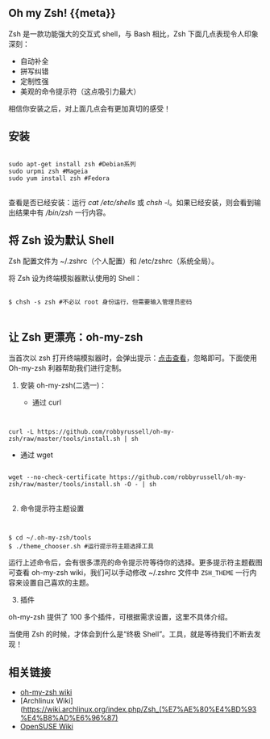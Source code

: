 Oh my Zsh! {{meta}}
--------------------

Zsh 是一款功能强大的交互式 shell，与 Bash 相比，Zsh 下面几点表现令人印象深刻：

+ 自动补全
+ 拼写纠错
+ 定制性强
+ 美观的命令提示符（这点吸引力最大）

相信你安装之后，对上面几点会有更加真切的感受！

## 安装

<pre class="prettyprint">
<code>
sudo apt-get install zsh #Debian系列
sudo urpmi zsh #Mageia
sudo yum install zsh #Fedora
</code>
</pre>

查看是否已经安装：运行 *cat /etc/shells* 或 *chsh -l*。如果已经安装，则会看到输出结果中有 */bin/zsh* 一行内容。

## 将 Zsh 设为默认 Shell

Zsh 配置文件为 ~/.zshrc（个人配置）和 /etc/zshrc（系统全局）。

将 Zsh 设为终端模拟器默认使用的 Shell：

<pre class="prettyprint">
<code>
$ chsh -s zsh #不必以 root 身份运行，但需要输入管理员密码
</code>
</pre>

## 让 Zsh 更漂亮：oh-my-zsh

当首次以 zsh 打开终端模拟器时，会弹出提示：[点击查看](http://upload.wikimedia.org/wikipedia/commons/9/99/Zsh-new-user.png)，忽略即可。下面使用 Oh-my-zsh 利器帮助我们进行定制。

1. 安装 oh-my-zsh(二选一)：

   + 通过 curl 

   <pre class="prettyprint">
<code>
curl -L https://github.com/robbyrussell/oh-my-zsh/raw/master/tools/install.sh | sh
</code>
</pre>

   + 通过 wget

   <pre class="prettyprint">
<code>
wget --no-check-certificate https://github.com/robbyrussell/oh-my-zsh/raw/master/tools/install.sh -O - | sh
</code>
</pre>

2. 命令提示符主题设置

    <pre class="prettyprint">
<code>
$ cd ~/.oh-my-zsh/tools
$ ./theme_chooser.sh #运行提示符主题选择工具
</code>
</pre>    

   运行上述命令后，会有很多漂亮的命令提示符等待你的选择。更多提示符主题截图可查看 oh-my-zsh wiki，我们可以手动修改 ~/.zshrc 文件中 `ZSH_THEME` 一行内容来设置自己喜欢的主题。

3. 插件

oh-my-zsh 提供了 100 多个插件，可根据需求设置，这里不具体介绍。

当使用 Zsh 的时候，才体会到什么是“终极 Shell”。工具，就是等待我们不断去发现！

## 相关链接

+ [oh-my-zsh wiki](https://github.com/robbyrussell/oh-my-zsh/wiki)
+ [Archlinux Wiki](https://wiki.archlinux.org/index.php/Zsh_(%E7%AE%80%E4%BD%93%E4%B8%AD%E6%96%87)
+ [OpenSUSE Wiki](http://zh.opensuse.org/SDB:Zsh)
